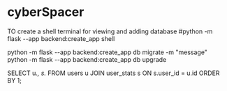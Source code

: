 # cyberSpacer


TO create a shell terminal for viewing and adding database 
#python -m flask --app backend:create_app shell

python -m flask --app backend:create_app db migrate -m "message"
python -m flask --app backend:create_app db upgrade




SELECT u.*, s.*
FROM users u
JOIN user_stats s ON s.user_id = u.id
ORDER BY 1;